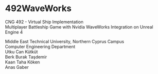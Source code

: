 # 492WaveWorks
CNG 492 - Virtual Ship Implementation                                                                                           
Multiplayer Battleship Game with Nvidia WaveWorks Integration on Unreal Engine 4                                                           

Middle East Technical University, Northern Cyprus Campus       
Computer Engineering Department                                                                                                    <br>
Utku Can Kütküt <br>
Berk Burak Taşdemir <br>
Kaan Taha Köken <br>
Anas Gaber<br>
